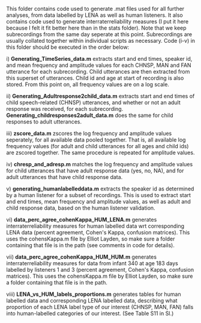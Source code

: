 
This folder contains code used to generate .mat files used for all further analyses, from data labelled by LENA as well as human listeners. It also contains code used to generate interraterreliability measures (I put it here because I felt it fit better here than in the stats folder). Note that we keep subrecordings from the same day seperate at this point. Subrecordings are usually collated together within individual scripts as necessary. Code (i-v) in this folder should be executed in the order below:

i) **Generating_TimeSeries_data.m** extracts start and end times, speaker id, and mean frequency and amplitude values for each CHNSP, MAN and FAN utterance for each subrecording. Child utterances are then extracted from this superset of utterances. Child id and age at start of recording is also stored. From this point on, all frequency values are on a log scale.  

ii) **Generating_Adultresponse2child_data.m** extracts start and end times of child speech-related (CHNSP) utterances, and whether or not an adult response was received, for each subrecording. **Generating_childresponses2adult_data.m** does the same for child responses to adult utterances.

iii) **zscore_data.m** zscores the log frequency and amplitude values seperately, for all available data pooled together. That is, all available log frequency values (for adult and child utterances for all ages and child ids) are zscored together. The same procedure is repeated for amplitude values.  

iv) **chresp_and_adresp.m** matches the log frequency and amplitude values for child utterances that have adult response data (yes, no, NA), and for adult utterances that have child response data.

v) **generating_humanlabelleddata.m** extracts the speaker id as determined by a human listener for a subset of recordings. This is used to extract start and end times, mean frequency and amplitude values, as well as adult and child response data, based on the human listener validation. 

vi) **data_perc_agree_cohenKappa_HUM_LENA.m** generates interraterreliability measures for human labelled data wrt corresponding LENA data (percent agreement, Cohen's Kappa, confusion matrices). This uses the cohensKappa.m file by Elliot Layden, so make sure a folder containing that file is in the path (see comments in code for details).

vii) **data_perc_agree_cohenKappa_HUM_HUM.m** generates interraterreliability measures for data from infant 340 at age 183 days labelled by listeners 1 and 3 (percent agreement, Cohen's Kappa, confusion matrices). This uses the cohensKappa.m file by Elliot Layden, so make sure a folder containing that file is in the path.

viii) **LENA_vs_HUM_labels_proportions.m** generates tables for human labelled data and corresponding LENA labelled data, describing what proportion of each LENA label type of our interest (CHNSP, MAN, FAN) falls into human-labelled categories of our interest. (See Table S11 in SI.)
